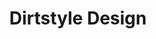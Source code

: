 ---
ee_id: '10'
site: '1'
type: '2'
long_id: 2002-009 Dirtstyle Design
url: 2002-009-dirtstyle-design
title: Dirtstyle Design
year: '2002'
medium: Lecture
commission:
add_credit:
dims:
pitch: "​Lecture about default and vernacular computer design."
ps: '<p>​This was a lecture / course I performaned / taught a bunch of times for many
  years. It centered mainly around the Default aesthetics of software and vernacular
  design communities. <a href="http://web.archive.org/web/20021208124943/http://www.dirtstyledesign.com/">Here
  is a page made by a student of the course</a>, about the course, as if it were real.
  LOL. '
live_url:
related:
youtube:
imgs: Dirtstyle-Design-2002-009-screenshot-database-ih.jpg
subheading:
year2: '2002'
download:
add_credits:
related_code:
layout: things-i-made
---